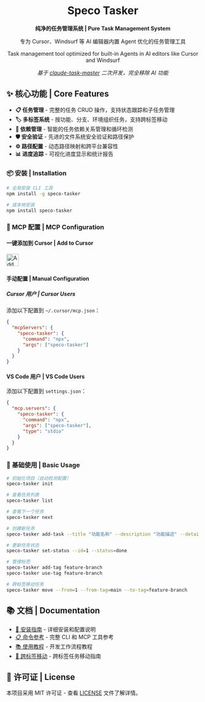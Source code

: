 <div align="center">
  <h1>Speco Tasker</h1>
  <p><strong>纯净的任务管理系统 | Pure Task Management System</strong></p>
  <p>专为 Cursor、Windsurf 等 AI 编辑器内置 Agent 优化的任务管理工具</p>
  <p>Task management tool optimized for built-in Agents in AI editors like Cursor and Windsurf</p>
  <p><em>基于 <a href="https://github.com/eyaltoledano/claude-task-master">claude-task-master</a> 二次开发，完全移除 AI 功能</em></p>
</div>

## ✨ 核心功能 | Core Features

- **📋 任务管理** - 完整的任务 CRUD 操作，支持状态跟踪和子任务管理
- **🏷️ 多标签系统** - 按功能、分支、环境组织任务，支持跨标签移动
- **🔗 依赖管理** - 智能的任务依赖关系管理和循环检测
- **🛡️ 安全验证** - 先进的文件系统安全验证和路径保护
- **⚙️ 路径配置** - 动态路径映射和跨平台兼容性
- **📊 进度追踪** - 可视化进度显示和统计报告

### 📦 安装 | Installation

```bash
# 全局安装 CLI 工具
npm install -g speco-tasker

# 或本地安装
npm install speco-tasker
```

### 🔧 MCP 配置 | MCP Configuration

#### 一键添加到 Cursor | Add to Cursor

​[<img src="https://cursor.com/deeplink/mcp-install-dark.png" alt="Add Speco Tasker to Cursor" height="32">](cursor://anysphere.cursor-deeplink/mcp/install?name=speco-tasker&config=eyJjb21tYW5kIjoibnB4IiwiYXJncyI6WyJzcGVjby10YXNrZXIiXX0K)

#### 手动配置 | Manual Configuration

##### Cursor 用户 | Cursor Users
添加以下配置到 `~/.cursor/mcp.json`：
```json
{
  "mcpServers": {
    "speco-tasker": {
      "command": "npx",
      "args": ["speco-tasker"]
    }
  }
}
```

#### VS Code 用户 | VS Code Users
添加以下配置到 `settings.json`：
```json
{
  "mcp.servers": {
    "speco-tasker": {
      "command": "npx",
      "args": ["speco-tasker"],
      "type": "stdio"
    }
  }
}
```

### 🎯 基础使用 | Basic Usage

```bash
# 初始化项目（自动检测配置）
speco-tasker init

# 查看任务列表
speco-tasker list

# 查看下一个任务
speco-tasker next

# 创建新任务
speco-tasker add-task --title "功能名称" --description "功能描述" --details "实现细节" --test-strategy "测试策略" --spec-files "docs/spec.md"

# 更新任务状态
speco-tasker set-status --id=1 --status=done

# 管理标签
speco-tasker add-tag feature-branch
speco-tasker use-tag feature-branch

# 跨标签移动任务
speco-tasker move --from=1 --from-tag=main --to-tag=feature-branch
```

## 📚 文档 | Documentation

- [📖 安装指南](docs/installation-guide.md) - 详细安装和配置说明
- [📋 命令参考](docs/comprehensive-cli-mcp-reference.md) - 完整 CLI 和 MCP 工具参考
- [📚 使用教程](docs/tutorial.md) - 开发工作流程教程
- [🔄 跨标签移动](docs/cross-tag-task-movement.md) - 跨标签任务移动指南

## 📄 许可证 | License

本项目采用 MIT 许可证 - 查看 [LICENSE](LICENSE) 文件了解详情。